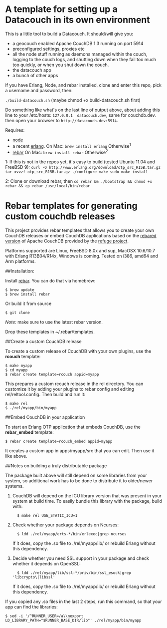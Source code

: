 # A template for setting up a Datacouch in its own environment

This is a little tool to build a Datacouch. It should/will give you:

 - a geocouch enabled Apache CouchDB 1.3 running on port 5914
 - preconfigured settings, proxies etc
 - all the node stuff running as daemons managed within
   the couch, logging to the couch logs, and shutting down when
   they fail too much too quickly, or when you shut down the couch.
 - the datacouch app
 - a bunch of other apps

If you have Erlang, Node, and rebar installed, clone and enter this 
repo, pick a username and password, then:

`./build-datacouch.sh` (maybe chmod +x build-datacouch.sh first)

Do something like what's on the last line of output above, about adding
this line to your /etc/hosts: `127.0.0.1  datacouch.dev`, same for 
couchdb.dev. then open your browser to `http://datacouch.dev:5914`.

Requires:

 - [node](http://nodejs.org)
 - a recent [erlang](http://www.erlang.org/). 
   On Mac: `brew install erlang`
   Otherwise<sup>1</sup>
 - [rebar](https://github.com/basho/rebar)
   On Mac: `brew install rebar`
   Otherwise<sup>2</sup>


1: If this is not in the repos yet, it's easy to build 
(tested Ubuntu 11.04 and FreeBSD 9):
`curl -O http://www.erlang.org/download/otp_src_R15B.tar.gz
tar xvvzf otp_src_R15B.tar.gz
./configure
make
sudo make install`

2: Clone or download rebar, then 
`cd rebar &&
./bootstrap &&
chmod +x rebar &&
cp rebar /usr/local/bin/rebar`
  

# Rebar templates for generating custom couchdb releases 

This project provides rebar templates that allows you to create your own
CouchDB releases or embed CouchDB applications based on the [rebared
version](https://github.com/refuge/rcouch) of Apache CouchDB provided by the [refuge
project](http://refuge.io). 

Platforms supported are Linux, FreeBSD 8.0x and sup, MacOSX 10.6/10.7
with Erlang R13B04/R14x, Windows is coming. Tested on i386, amd64 and
Arm platforms.

##Installation:

Install [rebar](https://github.com/basho/rebar). You can do that via
homebrew:

    $ brew update
    $ brew install rebar

Or build it from source

    $ git clone

*Note:* make sure to use the latest rebar version.

Drop these templates in ~/.rebar/templates.

    
##Create a custom CouchDB release

To create a custom release of CouchDB with your own plugins, use the
**rcouch** template:

    $ make myapp
    $ cd myapp
    $ rebar create template=rcouch appid=myapp


This prepares a custom rcouch release in the rel directory. You can
customize it by adding your plugins to rebar config and editing
rel/reltool.config. Then build and run it:

    $ make rel
    $ ./rel/myapp/bin/myapp

##Embed CouchDB in your application

To start an Erlang OTP application that embeds CouchDB, use the
**rebar_embed** template:

    $ rebar create template=rcouch_embed appid=myapp

It creates a custom app in apps/myapp/src that you can edit. Then use it
like above.

##Notes on building a truly distributable package

The package built above will still depend on some libraries from your
system, so additional work has to be done to distribute it to
older/newer systems.

1. CouchDB will depend on the ICU library version that was present in
   your system at build time. To easily bundle this library with the
   package, build with:

         $ make rel USE_STATIC_ICU=1

1. Check whether your package depends on Ncurses:

         $ ldd ./rel/myapp/erts-*/bin/erlexec|grep ncurses

    If it does, copy the .so file to ./rel/myapp/lib/ or rebuild Erlang
    without this dependency.

1. Decide whether you need SSL support in your package and check whether it
   depends on OpenSSL:

         $ ldd ./rel/myapp/lib/ssl-*/priv/bin/ssl_esock|grep 'libcrypto\|libssl'

    If it does, copy the .so file to ./rel/myapp/lib/ or rebuild Erlang
    without this dependency.

If you copied any .so files in the last 2 steps, run this command, so
that your app can find the libraries:

    $ sed -i '/^RUNNER_USER=/a\\nexport LD_LIBRARY_PATH="$RUNNER_BASE_DIR/lib"' ./rel/myapp/bin/myapp

